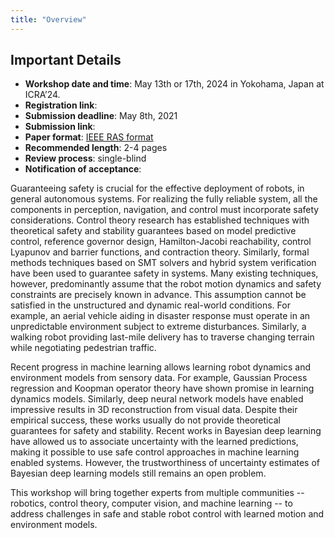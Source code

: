 ```yaml
---
title: "Overview"
---
```


## Important Details

* **Workshop date and time**: May 13th or 17th, 2024 in Yokohama, Japan at ICRA’24.
* **Registration link**: 
* **Submission deadline**: May 8th, 2021
* **Submission link**: 
* **Paper format**: [IEEE RAS format](http://ras.papercept.net/conferences/support/support.php)
* **Recommended length**: 2-4 pages
* **Review process**: single-blind
* **Notification of acceptance**: 

Guaranteeing safety is crucial for the effective deployment of robots, in general autonomous systems. For realizing the fully reliable system, all the components in perception, navigation, and control must incorporate safety considerations. Control theory research has established techniques with theoretical safety and stability guarantees based on model predictive control, reference governor design, Hamilton-Jacobi reachability, control Lyapunov and barrier functions, and contraction theory. Similarly, formal methods techniques based on SMT solvers and hybrid system verification have been used to guarantee safety in systems. Many existing techniques, however, predominantly assume that the robot motion dynamics and safety constraints are precisely known in advance. This assumption cannot be satisfied in the unstructured and dynamic real-world conditions. For example, an aerial vehicle aiding in disaster response must operate in an unpredictable environment subject to extreme disturbances. Similarly, a walking robot providing last-mile delivery has to traverse changing terrain while negotiating pedestrian traffic.

Recent progress in machine learning allows learning robot dynamics and environment models from sensory data. For example, Gaussian Process regression and Koopman operator theory have shown promise in learning dynamics models. Similarly, deep neural network models have enabled impressive results in 3D reconstruction from visual data. Despite their empirical success, these works usually do not provide theoretical guarantees for safety and stability. Recent works in Bayesian deep learning have allowed us to associate uncertainty with the learned predictions, making it possible to use safe control approaches in machine learning enabled systems. However, the trustworthiness of uncertainty estimates of Bayesian deep learning models still remains an open problem.

This workshop will bring together experts from multiple communities -- robotics, control theory, computer vision, and machine learning -- to address challenges in safe and stable robot control with learned motion and environment models.

